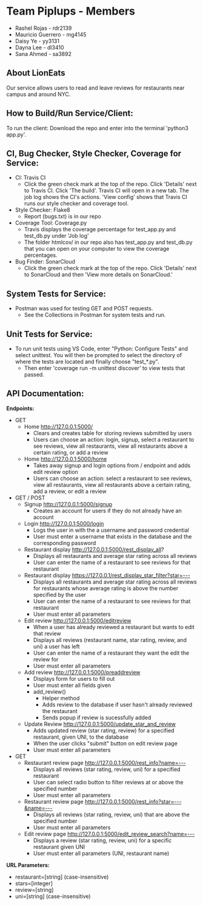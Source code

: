 # Team Piplups - Members
- Rashel Rojas - rdr2139
- Mauricio Guerrero - mg4145
- Daisy Ye - yy3131
- Dayna Lee - dl3410
- Sana Ahmed - sa3892

## About LionEats
Our service allows users to read and leave reviews for restaurants near campus
and around NYC.

## How to Build/Run Service/Client:
To run the client: Download the repo and enter into the terminal 'python3 app.py'.

## CI, Bug Checker, Style Checker, Coverage for Service:
- CI: Travis CI
  - Click the green check mark at the top of the repo. Click 'Details' next to Travis
    CI. Click 'The build'. Travis CI will open in a new tab. The job log shows the CI's
    actions. 'View config' shows that Travis CI runs our style checker and coverage tool.
- Style Checker: Flake8
  - Report (bugs.txt) is in our repo 
- Coverage Tool: Coverage.py
  - Travis displays the coverage percentage for test_app.py and test_db.py under 'Job log'
  - The folder htmlcov/ in our repo also has test_app.py and test_db.py that you can open 
    on your computer to view the coverage percentages.
- Bug Finder: SonarCloud
  - Click the green check mark at the top of the repo. Click 'Details' next to SonarCloud
    and then 'View more details on SonarCloud.'

## System Tests for Service:
- Postman was used for testing GET and POST requests. 
  - See the Collections in Postman for system tests and run.

## Unit Tests for Service:
- To run unit tests using VS Code, enter "Python: Configure Tests" and select
  unittest. You will then be prompted to select the directory of where the tests 
  are located and finally choose "test_*.py".
  - Then enter 'coverage run -m unittest discover' to view tests that passed. 

## API Documentation:

**Endpoints:** 
- GET
  - Home http://127.0.0.1:5000/ 
    - Clears and creates table for storing reviews submitted by users
    - Users can choose an action: login, signup, select a restaurant to see reviews, view all restaurants, view all restaurants above a certain rating, or add a review
  - Home http://127.0.0.1:5000/home
    - Takes away signup and login options from / endpoint and adds edit review option
    - Users can choose an action: select a restaurant to see reviews, view all restaurants, view all restaurants above a certain rating, add a review, or edit a review
- GET / POST
  - Signup http://127.0.0.1:5000/signup
    - Creates an account for users if they do not already have an account
  - Login http://127.0.0.1:5000/login
    - Logs the user in with the a username and password credential
    - User must enter a username that exists in the database and the corresponding password
  - Restaurant display http://127.0.0.1:5000/rest_display_all?
    - Displays all restaurants and average star rating across all reviews
    - User can enter the name of a restaurant to see reviews for that restaurant
  - Restaurant display https://127.0.0.1/rest_display_star_filter?star=---
    - Displays all restaurants and average star rating across all reviews for restaurants whose average rating is above the number specified by the user
    - User can enter the name of a restaurant to see reviews for that restaurant
    - User must enter all parameters
  - Edit review http://127.0.0.1:5000/editreview
    - When a user has already reviewed a restaurant but wants to edit that review
    - Displays all reviews (restaurant name, star rating, review, and uni) a user has left
    - User can enter the name of a restaurant they want the edit the review for
    - User must enter all parameters
  - Add review http://127.0.0.1:5000/preaddreview
    - Displays form for users to fill out
    - User must enter all fields given
    - add_review()
      - Helper method
      - Adds review to the database if user hasn't already reviewed the restaurant
      - Sends popup if review is sucessfully added
  - Update Review http://127.0.0.1:5000/update_star_and_review
    - Adds updated review (star rating, review) for a specified restaurant, given UNI, to the database
    - When the user clicks "submit" button on edit review page
    - User must enter all parameters
- GET
  - Restaurant review page http://127.0.0.1:5000/rest_info?name=---
    - Displays all reviews (star rating, review, uni) for a specified restaurant
    - User can select radio button to filter reviews at or above the specified number
    - User must enter all parameters
  - Restaurant review page http://127.0.0.1:5000/rest_info?star=---&name=---
    - Displays all reviews (star rating, review, uni) that are above the specified number
    - User must enter all parameters
  - Edit review page http://127.0.0.1:5000/edit_review_search?name=---
    - Displays a review (star rating, review, uni) for a specific restaurant given UNI
    - User must enter all parameters (UNI, restaurant name)

**URL Parameters:**
- restaurant=[string] (case-insensitive)
- stars=[integer]
- review=[string]
- uni=[string]        (case-insensitive)

